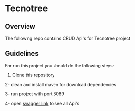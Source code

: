# Tecnotree

## Overview
The following repo contains CRUD Api's for Tecnotree project

## Guidelines
For run this project you should do the following steps:

1. Clone this repository

2- clean and install maven for download dependencies

3- run project with port 8089

4- open [swagger link](http://localhost:8089/api/swagger-ui/index.html) to see all Api's


